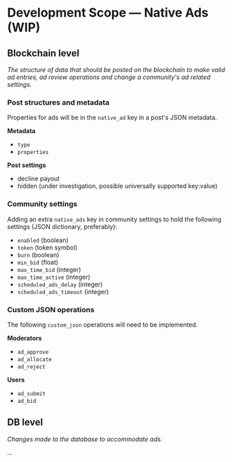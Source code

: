 # Development Scope — Native Ads (WIP)

## Blockchain level

*The structure of data that should be posted on the blockchain to make valid ad entries, ad review operations and change a community's ad related settings.*

### Post structures and metadata

Properties for ads will be in the `native_ad` key in a post's JSON metadata.

**Metadata**

- `type`
- `properties`

**Post settings**

- decline payout
- hidden (under investigation, possible universally supported key:value)


### Community settings

Adding an extra `native_ads` key in community settings to hold the following settings (JSON dictionary, preferably):

- `enabled` (boolean)
- `token` (token symbol)
- `burn` (boolean)
- `min_bid` (float)
- `max_time_bid` (integer)
- `max_time_active` (integer)
- `scheduled_ads_delay` (integer)
- `scheduled_ads_timeout` (integer)


### Custom JSON operations

The following `custom_json` operations will need to be implemented.

**Moderators**

- `ad_approve`
- `ad_allocate`
- `ad_reject`

**Users**

- `ad_submit`
- `ad_bid`

## DB level

*Changes made to the database to accommodate ads.*

...
